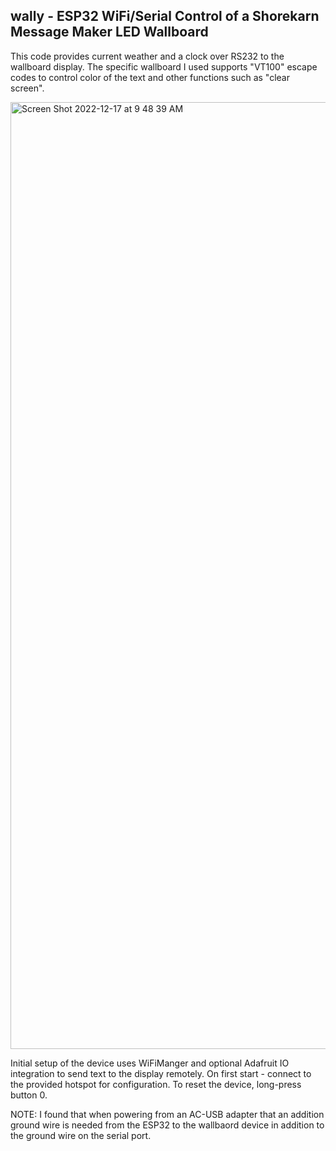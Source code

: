 ## wally - ESP32 WiFi/Serial Control of a Shorekarn Message Maker LED Wallboard

This code provides current weather and a clock over RS232 to the wallboard display.  The specific wallboard I used supports "VT100" escape codes to control color of the text and other functions such as "clear screen".


<img width="1515" alt="Screen Shot 2022-12-17 at 9 48 39 AM" src="https://user-images.githubusercontent.com/66791904/208247622-8f06dd40-4752-423a-a5da-bf6840bb193b.png">

Initial setup of the device uses WiFiManger and optional Adafruit IO integration to send text to the display remotely.  On first start - connect to the provided hotspot for configuration.  To reset the device, long-press button 0.

NOTE: I found that when powering from an AC-USB adapter that an addition ground wire is needed from the ESP32 to the wallbaord device in addition to the ground wire on the serial port.
